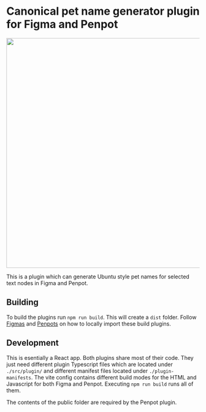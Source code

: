 # Canonical pet name generator plugin for Figma and Penpot
<img src="https://github.com/user-attachments/assets/f7eef9f3-c5d0-4d59-8525-ea97a4d33770" width="600">

This is a plugin which can generate Ubuntu style pet names for selected text nodes in Figma and Penpot.

## Building

To build the plugins run `npm run build`. This will create a `dist` folder. Follow [Figmas](https://www.figma.com/plugin-docs/plugin-quickstart-guide/) and [Penpots](https://help.penpot.app/plugins/create-a-plugin/#2.7.-step-7.-load-the-plugin-in-penpot) on how to locally import these build plugins.

## Development

This is esentially a React app. Both plugins share most of their code. They just need different plugin Typescript files which are located under `./src/plugin/` and different manifest files located under `./plugin-manifests`.
The vite config contains different build modes for the HTML and Javascript for both Figma and Penpot. Executing `npm run build` runs all of them.

The contents of the public folder are required by the Penpot plugin.
